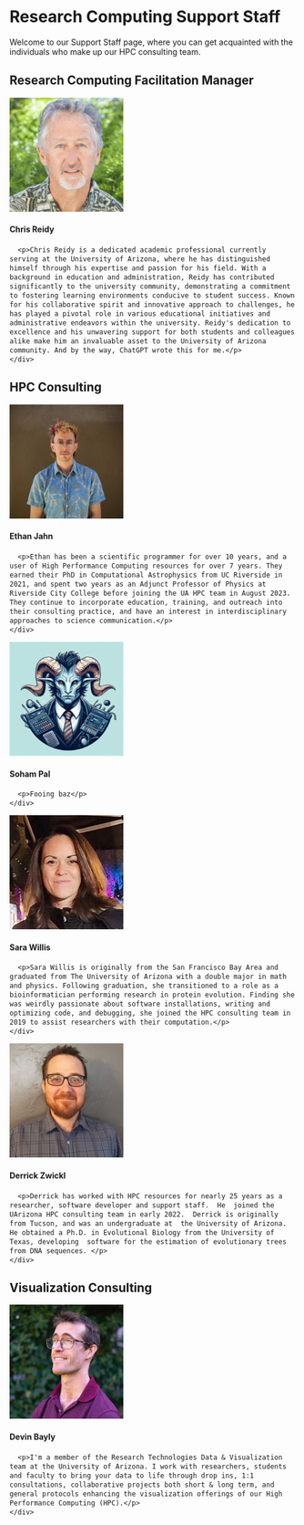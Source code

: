 <meta name="viewport" content="width=device-width, initial-scale=1.0">
<link rel="stylesheet" href="/assets/stylesheets/people.css">

# Research Computing Support Staff


Welcome to our Support Staff page, where you can get acquainted with the individuals who make up our HPC consulting team.

## Research Computing Facilitation Manager

<div class="card-grid">
  <div class="card">
    <img src="images/reidy.jpeg" style="width:200px;">
    <div class="container">
      <h4><b>Chris Reidy</b></h4>

      <p>Chris Reidy is a dedicated academic professional currently serving at the University of Arizona, where he has distinguished himself through his expertise and passion for his field. With a background in education and administration, Reidy has contributed significantly to the university community, demonstrating a commitment to fostering learning environments conducive to student success. Known for his collaborative spirit and innovative approach to challenges, he has played a pivotal role in various educational initiatives and administrative endeavors within the university. Reidy's dedication to excellence and his unwavering support for both students and colleagues alike make him an invaluable asset to the University of Arizona community. And by the way, ChatGPT wrote this for me.</p>
    </div>
  </div>
</div>




## HPC Consulting

<div class="card-grid">
  <div class="card">
    <img src="images/jahn.png" style="width:200px;">
    <div class="container">
      <h4><b>Ethan Jahn</b></h4>

      <p>Ethan has been a scientific programmer for over 10 years, and a user of High Performance Computing resources for over 7 years. They earned their PhD in Computational Astrophysics from UC Riverside in 2021, and spent two years as an Adjunct Professor of Physics at Riverside City College before joining the UA HPC team in August 2023. They continue to incorporate education, training, and outreach into their consulting practice, and have an interest in interdisciplinary approaches to science communication.</p>
    </div>
  </div>

  <div class="card">
    <img src="images/c.jpg" style="width:200px;">
    <div class="container">
      <h4><b>Soham Pal</b></h4>

      <p>Fooing baz</p>
    </div>
  </div>

  <div class="card">
    <img src="images/willis.png" style="width:200px;">
    <div class="container">
      <h4><b>Sara Willis</b></h4>

      <p>Sara Willis is originally from the San Francisco Bay Area and graduated from The University of Arizona with a double major in math and physics. Following graduation, she transitioned to a role as a bioinformatician performing research in protein evolution. Finding she was weirdly passionate about software installations, writing and optimizing code, and debugging, she joined the HPC consulting team in 2019 to assist researchers with their computation.</p>
    </div>
  </div>

  <div class="card">
    <img src="images/zwickl.jpeg" style="width:200px;">
    <div class="container">
      <h4><b>Derrick Zwickl</b></h4>

      <p>Derrick has worked with HPC resources for nearly 25 years as a researcher, software developer and support staff.  He  joined the UArizona HPC consulting team in early 2022.  Derrick is originally from Tucson, and was an undergraduate at  the University of Arizona.  He obtained a Ph.D. in Evolutional Biology from the University of Texas, developing  software for the estimation of evolutionary trees from DNA sequences. </p>
    </div>
  </div>



</div>




## Visualization Consulting

<div class="card-grid">
  <div class="card">
    <img src="images/bayly.png" style="width:200px;">
    <div class="container">
      <h4><b>Devin Bayly</b></h4>

      <p>I'm a member of the Research Technologies Data & Visualization team at the University of Arizona. I work with researchers, students and faculty to bring your data to life through drop ins, 1:1 consultations, collaborative projects both short & long term, and general protocols enhancing the visualization offerings of our High Performance Computing (HPC).</p>
    </div>
  </div>
</div>
